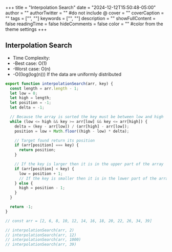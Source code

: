+++
title = "Interpolation Search"
date = "2024-12-12T15:50:48-05:00"
author = ""
authorTwitter = "" #do not include @
cover = ""
coverCaption = ""
tags = ["", ""]
keywords = ["", ""]
description = ""
showFullContent = false
readingTime = false
hideComments = false
color = "" #color from the theme settings
+++

## Interpolation Search

<!--more-->

- Time Complexity:
- -Best case: O(1)
- -Worst case: O(n)
- -O((log(log(n))) If the data are uniformly distributed

```javascript
export function interpolationSearch(arr, key) {
  const length = arr.length - 1;
  let low = 0;
  let high = length;
  let position = -1;
  let delta = -1;

  // Because the array is sorted the key must be between low and high
  while (low <= high && key >= arr[low] && key <= arr[high]) {
    delta = (key - arr[low]) / (arr[high] - arr[low]);
    position = low + Math.floor((high - low) * delta);

    // Target found return its position
    if (arr[position] === key) {
      return position;
    }

    // If the key is larger then it is in the upper part of the array
    if (arr[position] < key) {
      low = position + 1;
      // If the key is smaller then it is in the lower part of the array
    } else {
      high = position - 1;
    }
  }

  return -1;
}

// const arr = [2, 6, 8, 10, 12, 14, 16, 18, 20, 22, 26, 34, 39]

// interpolationSearch(arr, 2)
// interpolationSearch(arr, 12)
// interpolationSearch(arr, 1000)
// interpolationSearch(arr, 39)
```
